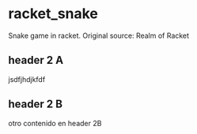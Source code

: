 # racket_snake

Snake game in racket. Original source: Realm of Racket

## header 2 A

jsdfjhdjkfdf

## header 2 B

otro contenido en header 2B

